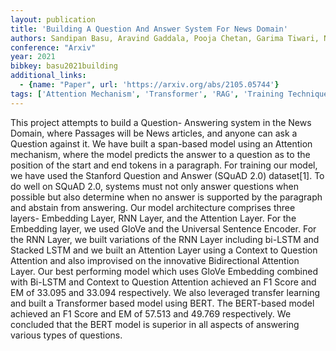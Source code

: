 ```yaml
---
layout: publication
title: 'Building A Question And Answer System For News Domain'
authors: Sandipan Basu, Aravind Gaddala, Pooja Chetan, Garima Tiwari, Narayana Darapaneni, Sadwik Parvathaneni, Anwesh Reddy Paduri
conference: "Arxiv"
year: 2021
bibkey: basu2021building
additional_links:
  - {name: "Paper", url: 'https://arxiv.org/abs/2105.05744'}
tags: ['Attention Mechanism', 'Transformer', 'RAG', 'Training Techniques', 'Model Architecture', 'BERT', 'Reinforcement Learning', 'Pretraining Methods']
---
```

This project attempts to build a Question- Answering system in the News
Domain, where Passages will be News articles, and anyone can ask a Question
against it. We have built a span-based model using an Attention mechanism,
where the model predicts the answer to a question as to the position of the
start and end tokens in a paragraph. For training our model, we have used the
Stanford Question and Answer (SQuAD 2.0) dataset[1]. To do well on SQuAD 2.0,
systems must not only answer questions when possible but also determine when no
answer is supported by the paragraph and abstain from answering. Our model
architecture comprises three layers- Embedding Layer, RNN Layer, and the
Attention Layer. For the Embedding layer, we used GloVe and the Universal
Sentence Encoder. For the RNN Layer, we built variations of the RNN Layer
including bi-LSTM and Stacked LSTM and we built an Attention Layer using a
Context to Question Attention and also improvised on the innovative
Bidirectional Attention Layer. Our best performing model which uses GloVe
Embedding combined with Bi-LSTM and Context to Question Attention achieved an
F1 Score and EM of 33.095 and 33.094 respectively. We also leveraged transfer
learning and built a Transformer based model using BERT. The BERT-based model
achieved an F1 Score and EM of 57.513 and 49.769 respectively. We concluded
that the BERT model is superior in all aspects of answering various types of
questions.
